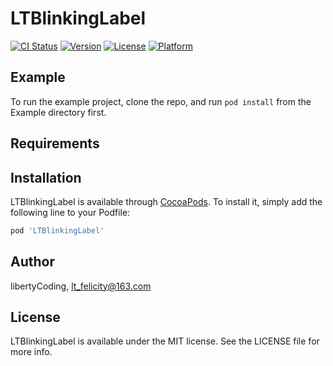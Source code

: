 # LTBlinkingLabel

[![CI Status](https://img.shields.io/travis/libertyCoding/LTBlinkingLabel.svg?style=flat)](https://travis-ci.org/libertyCoding/LTBlinkingLabel)
[![Version](https://img.shields.io/cocoapods/v/LTBlinkingLabel.svg?style=flat)](https://cocoapods.org/pods/LTBlinkingLabel)
[![License](https://img.shields.io/cocoapods/l/LTBlinkingLabel.svg?style=flat)](https://cocoapods.org/pods/LTBlinkingLabel)
[![Platform](https://img.shields.io/cocoapods/p/LTBlinkingLabel.svg?style=flat)](https://cocoapods.org/pods/LTBlinkingLabel)

## Example

To run the example project, clone the repo, and run `pod install` from the Example directory first.

## Requirements

## Installation

LTBlinkingLabel is available through [CocoaPods](https://cocoapods.org). To install
it, simply add the following line to your Podfile:

```ruby
pod 'LTBlinkingLabel'
```

## Author

libertyCoding, lt_felicity@163.com

## License

LTBlinkingLabel is available under the MIT license. See the LICENSE file for more info.
